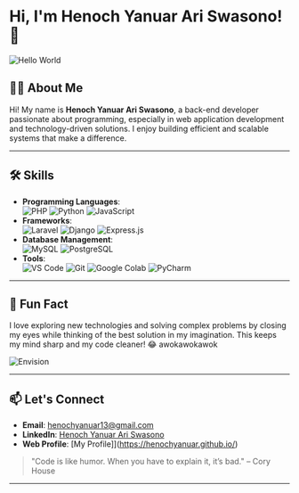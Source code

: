 # Hi, I'm Henoch Yanuar Ari Swasono! 👋

![Hello World](https://media.giphy.com/media/MeJgB3yMMwIaHmKD4z/giphy.gif?cid=ecf05e47a8wgcebaem4dp9muv02t8n79lf4jgm61qbolo4mg&ep=v1_gifs_search&rid=giphy.gif&ct=g)

## 👨‍💻 About Me
Hi! My name is **Henoch Yanuar Ari Swasono**, a back-end developer passionate about programming, especially in web application development and technology-driven solutions. I enjoy building efficient and scalable systems that make a difference.

---

## 🛠️ Skills
- **Programming Languages**:  
  ![PHP](https://img.shields.io/badge/-PHP-777BB4?style=flat&logo=php&logoColor=white) ![Python](https://img.shields.io/badge/-Python-3776AB?style=flat&logo=python&logoColor=white) ![JavaScript](https://img.shields.io/badge/-JavaScript-F7DF1E?style=flat&logo=javascript&logoColor=black)
- **Frameworks**:  
  ![Laravel](https://img.shields.io/badge/-Laravel-FF2D20?style=flat&logo=laravel&logoColor=white) ![Django](https://img.shields.io/badge/-Django-092E20?style=flat&logo=django&logoColor=white) ![Express.js](https://img.shields.io/badge/-Express.js-000000?style=flat&logo=express&logoColor=white)
- **Database Management**:  
  ![MySQL](https://img.shields.io/badge/-MySQL-4479A1?style=flat&logo=mysql&logoColor=white) ![PostgreSQL](https://img.shields.io/badge/-PostgreSQL-336791?style=flat&logo=postgresql&logoColor=white)
- **Tools**:  
  ![VS Code](https://img.shields.io/badge/-VS%20Code-007ACC?style=flat&logo=visual-studio-code&logoColor=white) ![Git](https://img.shields.io/badge/-Git-F05032?style=flat&logo=git&logoColor=white) ![Google Colab](https://img.shields.io/badge/-Google%20Colab-F9AB00?style=flat&logo=googlecolab&logoColor=white) ![PyCharm](https://img.shields.io/badge/-PyCharm-000000?style=flat&logo=pycharm&logoColor=white)

---

## 🚀 Fun Fact
I love exploring new technologies and solving complex problems by closing my eyes while thinking of the best solution in my imagination. This keeps my mind sharp and my code cleaner! 😂 awokawokawok

![Envision](https://media.giphy.com/media/elrFAUtV7ZOH7TSPhF/giphy.gif?cid=790b7611wal6ez4klywzpb6imw2rcne76xsa6rcatmyfau9s&ep=v1_gifs_search&rid=giphy.gif&ct=g)

---

## 📫 Let's Connect
- **Email**: [henochyanuar13@gmail.com](mailto:henochyanuar13@gmail.com)
- **LinkedIn**: [Henoch Yanuar Ari Swasono](https://www.linkedin.com/in/henoch-yanuar-ari-swasono-8389a023b/)
- **Web Profile**: [My Profile]](https://henochyanuar.github.io/)

> "Code is like humor. When you have to explain it, it’s bad." – Cory House

---
